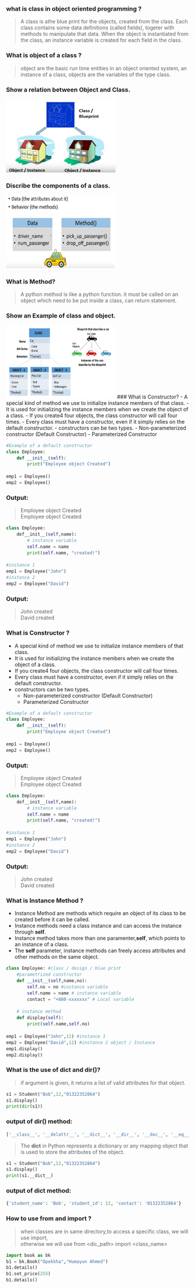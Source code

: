 ### what is class in object oriented programming ?
> A class is athe blue print for the objects, created from the class.
> Each class contains some data definitions (called fields), togeter with methods to manipulate that data.
> When the object is instantiated from the class, an instance variable is created for each field in the class.

### What is object of a class ?
> object are the basic run time entities in an object oriented system, an instance of a class, objects are the variables of the type class.

### Show a relation between Object and Class.
<img src="./public/images/class/class_object_relation.png" alt="Alternative text" width="300" height="200">

### Discribe the components of a class.
<img src="./public/images/class/class_components.png" alt="Alternative text" width="300" height="200">

### What is Method?
> A python method is like a python function. it must be called on an object which need to be put inside a class, can return statement.

### Show an Example of class and object.
<img src="./public/images/class/class_object_example.png" alt="Alternative text" width="300" height="200">
### What is Constructor?
- A special kind of method we use to initialize instance members of that class.
- It is used for initializing the instance members when we create the object of a class.
- If you create4 four objects, the class constructor will call four times.
- Every class must have a constructor, even if it simply relies on the default constructor.
- constructors can be two types.
  - Non-parameterized constructor (Default Constructor)
  - Parameterized Constructor


```python
#Example of a default constructor
class Employee:
    def __init__(self):
        print("Employee object Created")

emp1 = Employee()
emp2 = Employee()
``` 
### Output: 
> Employee object Created <br>
> Employee object Created

```python
class Employee:
    def__init__(self,name):
        # instance variable
        self.name = name
        print(self.name, "created!")

#instance 1
emp1 = Employee("John")
#instance 2
emp2 = Employee("David")
```
### Output: 
> John created <br>
> David created

### What is Constructor ?  
- A special kind of method we use to initialize instance members of that class.
- It is used for initializing the instance members when we create the object of a class.
- If you create4 four objects, the class constructor will call four times.
- Every class must have a constructor, even if it simply relies on the default constructor.
- constructors can be two types.
  - Non-parameterized constructor (Default Constructor)
  - Parameterized Constructor


```python
#Example of a default constructor
class Employee:
    def __init__(self):
        print("Employee object Created")

emp1 = Employee()
emp2 = Employee()
``` 
### Output: 
> Employee object Created <br>
> Employee object Created

```python
class Employee:
    def__init__(self,name):
        # instance variable
        self.name = name
        print(self.name, "created!")

#instance 1
emp1 = Employee("John")
#instance 2
emp2 = Employee("David")
```
### Output: 
> John created <br>
> David created

### What is Instance Method ? 
- Instance Method are methods which require an object of its class to be created before it can be called.
- Instance methods need a class instance and can access the instance through __self__.
- Instance method takes more than one paramenter,__self__, which points to an instance of a class.
- The __self__ parameter, instance methods can freely access attributes and other methods on the same object.

```python
class Employee: #class / design / blue print
    #parametrized constructor
    def __init__(self,name,no):
        self.no = no #instance variable
        self.name = name # instance variable
        contact = "+880-xxxxxxx" # Local variable

    # instance method
    def display(self):
        print(self.name,self.no)
   
emp1 = Employee("John",11) #instance 1
emp2 = Employee("David",12) #instance 2 object / Instance
emp1.display()
emp2.display()
```
### What is the use of __dict__ and dir()? 
> if argument is given, it returns a list of valid attributes for that object.
```python
s1 = Student("Bob",12,"01322352864")
s1.display()
print(dir(s1))
```
### output of dir() method:
```python 
['__class__', '__delattr__', '__dict__', '__dir__', '__doc__', '__eq__', '__format__', '__ge__', '__getattribute__', '__gt__', '__hash__', '__init__', '__init_subclass__', '__le__', '__lt__', '__module__', '__ne__', '__new__', '__reduce__', '__reduce_ex__', '__repr__', '__setattr__', '__sizeof__', '__str__', '__subclasshook__', '__weakref__', 'contact', 'display', 'student_id', 'student_name']
```


> The __dict__ in Python represents a dictionary or any mapping object that is used to store the attributes of the object.
```python
s1 = Student("Bob",12,"01322352864")
s1.display()
print(s1.__dict__)
```

### output of __dict__ method:

```python
{'student_name': 'Bob', 'student_id': 12, 'contact': '01322352864'}
```

### How to use from and import ? 
> when classes are in same directory,to access a specific class, we will use import,<br>
otherwise we will use from <dic_path> import <class_name>

```python
import book as bk
b1 = bk.Book("Opekkha","Humayun Ahmed")
b1.details()
b1.set_price(255)
b1.details()
```